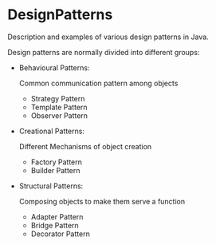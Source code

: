 # DesignPatterns
Description and examples of various design patterns in Java.

Design patterns are normally divided into different groups:

* Behavioural Patterns:

    Common communication pattern among objects
    * Strategy Pattern
    * Template Pattern
    * Observer Pattern
    
* Creational Patterns:
    
    Different Mechanisms of object creation
    * Factory Pattern
    * Builder Pattern
    
* Structural Patterns:

    Composing objects to make them serve a function
    * Adapter Pattern
    * Bridge Pattern
    * Decorator Pattern
    
    